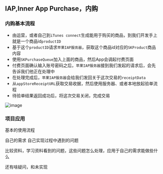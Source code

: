 ## IAP,Inner App Purchase，内购

### 内购基本流程

- 由运营，或者自己到`iTunes connect`生成能用于购买的商品，到我们开发手上就是一个商品id`productID`
- 基于这个`productID`请求`苹果IAP服务器`，获取这个商品id对应的`SKProduct`商品内容
- 使用`SKPurchaseQueue`加入上面的商品，然后App会调起付费页面
- 付费页面确认输入账号密码之后，`苹果IAP服务器`接到我们发起的请求后，会先告诉我们他正在处理中
- 在处理完成后，`苹果IAP服务器`会给我们发回关于这次交易的`receiptData`
- 从`appStoreReceiptURL`获取交易收据，然后使用服务器、或者本地放起验单流程
- 待验单结果返回成功后，将这次交易关闭，完成交易

![image](http://note.youdao.com/yws/res/644/WEBRESOURCE8bbb868f1e528f2279e3697cb303ad25)

### 项目应用



基本的使用流程


自己的需求
自己实现过程中遇到的问题


比较资料，学习资料看到的问题，这些问题怎么处理，应用于自己的需求能做些什么

还有啥疑问，和未实现
